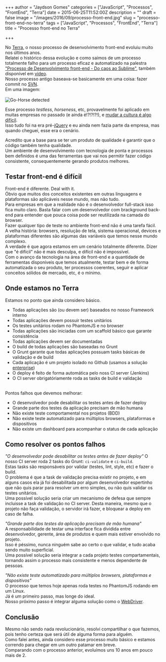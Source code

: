 +++
author = "Jaydson Gomes"
categories = ["JavaScript", "Processos", "FrontEnd", "Terra"]
date = 2015-06-25T11:52:00Z
description = ""
draft = false
image = "/images/2016/09/processo-front-end.jpg"
slug = "processo-front-end-no-terra"
tags = ["JavaScript", "Processos", "FrontEnd", "Terra"]
title = "Processo front-end no Terra"

+++

No [Terra](http://terra.com.br), o nosso processo de desenvolvimento front-end evoluiu muito nos últimos anos.  
Relatei o histórico dessa evolução e como saimos de um processo totalmente falho para um processo eficaz e automatizado na palestra ["Processo de Desenvolvimento front-end - Do caos ao Sublime"](https://speakerdeck.com/jaydson/processo-de-desenvolvimento-frontend-do-caos-ao-sublime), também disponível em [vídeo](https://www.youtube.com/watch?v=tDGoXFM9afE).  
Nosso processo antigo baseava-se basicamente em uma coisa: fazer commit no [SVN](https://subversion.apache.org/).  
Em uma imagem:<br>  
![Go-Horse detected](http://i.giphy.com/GYU7rBEQtBGfe.gif)  

Esse processo _testless_, _horseness_, etc, provavelmente foi aplicado em muitas empresas no passado (e ainda é!?!?!?!), e [mudar a cultura é algo difícil](http://jaydson.com/cultura-maldita-no-desenvolvimento-de-software/).  
Isso tudo foi na era pré-[jQuery](http://jquery.com/) e eu ainda nem fazia parte da empresa, mas quando cheguei, esse era o cenário.  

Acredito que a base para se ter um produto de qualidade é garantir que o código também tenha qualidade.  
Um ambiente de desenvolvimento com tecnologia de ponta e processos bem definidos é uma das ferramentas que vai nos permitir fazer código consistente, consequentemente gerando produtos melhores.  

## Testar front-end é difícil
Front-end é diferente. Deal with it.  
Óbvio que muitos dos conceitos existentes em outras linguagens e plataformas são aplicáveis nesse mundo, mas não tudo.  
Para empresas em que a realidade não é o desenvolvedor full-stack isso fica muito claro. Basta falar com um desenvolvedor com brackground back-end para entender que pouca coisa pode ser reutilizada na camada do browser.  
Fazer qualquer tipo de teste no ambiente front-end não é uma tarefa fácil.  
A velha história: browsers, resolução de tela, sistema operacional, devices e plataformas diferentes são algumas das variáveis que temos nesse mundo complexo.  
A verdade é que agora estamos em um cenário totalmente diferente. 
Dizer que "é difícil" não é mais desculpa, e difícil não é impossível.  
Com o avanço da tecnologia na área de front-end e a quantidade de ferramentas disponíveis que temos atualmente, testar bem e de forma automatizada o seu produto, ter processos coerentes, seguir e aplicar conceitos sólidos de mercado, etc, é o mínimo.  

## Onde estamos no Terra
Estamos no ponto que ainda considero básico.   
- Todas aplicações são (ou devem ser) baseados no nosso Framework interno
- Todas aplicações devem possuir testes unitários
- Os testes unitários rodam no PhantomJS e no browser
- Todas aplicações são iniciadas com um scaffold básico que garante consistência
- Todas aplicações devem ser documentadas
- O build de todas aplicações são baseadas no Grunt
- O Grunt garante que todas aplicações possuam tasks básicas de validação e de build
- Cada aplicação é um projeto isolado no Github (usamos a solução [enterprise](https://enterprise.github.com/home))
- O deploy é feito de forma automática pelo noss CI server (Jenkins)
- O CI server obrigatóriamente roda as tasks de build e validação  

<br>
Pontos falhos que devemos melhorar:  

- O desenvolvedor pode desabilitar os testes antes de fazer deploy
- Grande parte dos testes da aplicação precisam de mão humana
- Não existe teste comportamental nos projetos (BDD)
- Não existe teste automatizado para múltiplos browsers, plataformas e dispositivos
- Não existe um dashboard para acompanhar o status de cada aplicação

## Como resolver os pontos falhos
_"O desenvolvedor pode desabilitar os testes antes de fazer deploy"_
O nosso CI server roda 2 tasks do Grunt: `ci-validate` e `ci-build`.  
Estas tasks são responsáveis por validar (testes, lint, style, etc) e fazer o build.  
O problema é que a task de validação precisa existir no projeto, e em alguns casos ela já foi desabilitada por algum desenvolvedor espertinho que não quis parar para resolver um erro simples, ou não quis validar os testes unitários.  
Uma possível solução seria criar um mecanismo de defesa que sempre incluisse a task de validação no CI server. Desta maneira, mesmo que o projeto não faça validação, o servidor irá fazer, e bloquear a deploy em caso de falha.  


_"Grande parte dos testes da aplicação precisam de mão humana"_  
A responsabilidade de testar uma interface fica dividida entre desenvolvedor, gerente, área de produtos e quem mais estiver envolvido no projeto.  
Isso é péssimo, nunca ninguém sabe ao certo o que validar, e tudo acaba sendo muito superficial.  
Uma possível solução seria integrar a cada projeto testes compartamentais, tornando assim o processo mais consistente e menos dependente de pessoas.  

_"Não existe teste automatizado para múltiplos browsers, plataformas e dispositivos"_  
O processo que temos hoje apenas roda testes no PhantomJS rodando em um Linux.  
Já é um primeiro passo, mas longe do ideal.  
Nosso próximo passo é integrar alguma solução como o [WebDriver](http://www.seleniumhq.org/projects/webdriver/).  

## Conclusão
Mesmo não sendo nada revolucionário, resolvi compartilhar o que fazemos, pois tenho certeza que será útil de alguma forma para alguém.  
Como falei antes, ainda considero esse processo muito básico e estamos correndo para chegar em um outro patamar em breve.  
Comparando com o processo anterior, evoluímos uns 10 anos em pouco mais de 2.  